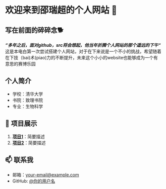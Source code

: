 # 欢迎来到邵瑞超的个人网站 🙂
## 写在前面的碎碎念🐕
***“多年之后，面对github，src将会想起，他当年折腾个人网站的那个遥远的下午“***   
这是本电白第一次尝试搭建个人网站，对于在下来说是一个不小的挑战，希望随着在下技（bai)术(piao)力的不断提升，未来这个小小的website也能够成为一个有意思的赛博乐园

## 个人简介
- 学校：清华大学
- 书院：致理书院  
- 专业：生物科学

## 🌟 项目展示
1. **[项目1](链接)**：简要描述
2. **[项目2](链接)**：简要描述

## 📫 联系我
- 邮箱：your-email@example.com
- GitHub: [@你的用户名](https://github.com/你的用户名)
